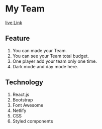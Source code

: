 # My Team
[live Link](https://m-manchester-united.netlify.app/)
## Feature
1. You can made your Team.
2. You can see your Team total budget.
3. One player add your team only one time.
4. Dark mode and day mode here.

## Technology
1. React.js
2. Bootstrap
3. Font Awesome
4. Netlify
5. CSS
6. Styled components

